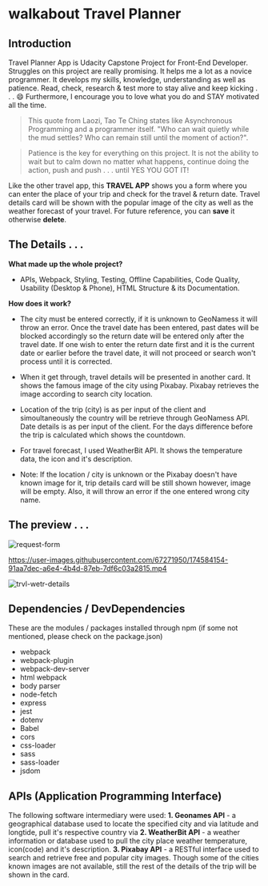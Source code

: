 # **walkabout Travel Planner**

## Introduction
Travel Planner App is Udacity Capstone Project for Front-End Developer. Struggles on this project are really promising.  It helps me a lot as a novice programmer.  It develops my skills, knowledge, understanding as well as patience.  Read, check, research & test more to stay alive and keep kicking . . . 😄 Furthermore, I encourage you to love what you do and STAY motivated all the time.

>This quote from Laozi, Tao Te Ching states like Asynchronous Programming and a programmer itself. "Who can wait quietly while the mud settles?  Who can remain still until the moment of action?".

>Patience is the key for everything on this project.  It is not the ability to wait but to calm down no matter what happens, continue doing the action, push and push . . . until YES YOU GOT IT!

Like the other travel app, this **TRAVEL APP** shows you a form where you can enter the place of your trip and check for the travel & return date. Travel details card will be shown with the popular image of the city as well as the weather forecast of your travel.  For future reference, you can **save** it otherwise **delete**.

## The Details  . . .
**What made up the whole project?**

- APIs, Webpack, Styling, Testing, Offline Capabilities, Code Quality, Usability (Desktop & Phone), HTML Structure & its Documentation.

**How does it work?**

- The city must be entered correctly, if it is unknown to GeoNamess it will throw an error.  Once the travel date has been entered, past dates will be blocked accordingly so the return date will be entered only after the travel date. If one wish to enter the return date first and it is the current date or earlier before the travel date, it will not proceed or search won't process until it is corrected.

- When it get through, travel details will be presented in another card.  It shows the famous image of the city using Pixabay.  Pixabay retrieves the image according to search city location.

- Location of the trip (city) is as per input of the client and simoultaneously the country will be retrieve through GeoNamess API. Date details is as per input of the client. For the days difference before the trip is calculated which shows the countdown.

- For travel forecast, I used WeatherBit API.  It shows the temperature data, the icon and it's description.

- Note: If the location / city is unknown or the Pixabay doesn't have known image for it, trip details card will be still shown however, image will be empty. Also, it will throw an error if the one entered wrong city name.

## The preview . . .
![request-form](https://user-images.githubusercontent.com/67271950/174588085-d69790ed-d082-4b30-8987-889229849081.png)

https://user-images.githubusercontent.com/67271950/174584154-91aa7dec-a6e4-4b4d-87eb-7df6c03a2815.mp4

![trvl-wetr-details](https://user-images.githubusercontent.com/67271950/174588038-16cdd313-81d3-42f3-ba82-c602a6e68e61.png)

## Dependencies / DevDependencies
These are the modules / packages installed through npm (if some not mentioned, please check on the package.json)
- webpack
- webpack-plugin
- webpack-dev-server
- html webpack
- body parser
- node-fetch
- express
- jest
- dotenv
- Babel
- cors
- css-loader
- sass
- sass-loader
- jsdom

## APIs (Application Programming Interface)
The following software intermediary were used:
**1. Geonames API** - a geographical database used to locate the specified city and via latitude and longtide, pull it's respective country via
**2. WeatherBit API** - a weather information or database used to pull the city place weather temperature, icon(code) and it's description.
**3. Pixabay API** - a RESTful interface used to search and retrieve free and popular city images.  Though some of the cities known images are not available, still the rest of the details of the trip will be shown in the card.